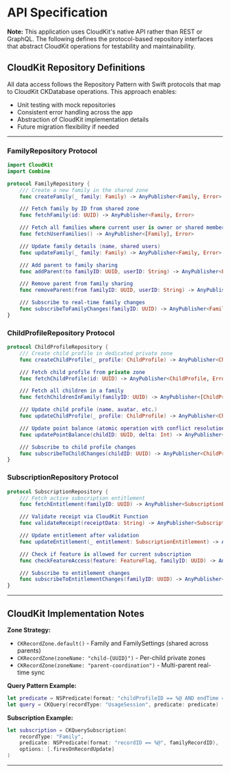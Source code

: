 # API Specification

**Note:** This application uses CloudKit's native API rather than REST or GraphQL. The following defines the protocol-based repository interfaces that abstract CloudKit operations for testability and maintainability.

## CloudKit Repository Definitions

All data access follows the Repository Pattern with Swift protocols that map to CloudKit CKDatabase operations. This approach enables:
- Unit testing with mock repositories
- Consistent error handling across the app
- Abstraction of CloudKit implementation details
- Future migration flexibility if needed

---

### FamilyRepository Protocol

```swift
import CloudKit
import Combine

protocol FamilyRepository {
    /// Create a new family in the shared zone
    func createFamily(_ family: Family) -> AnyPublisher<Family, Error>

    /// Fetch family by ID from shared zone
    func fetchFamily(id: UUID) -> AnyPublisher<Family, Error>

    /// Fetch all families where current user is owner or shared member
    func fetchUserFamilies() -> AnyPublisher<[Family], Error>

    /// Update family details (name, shared users)
    func updateFamily(_ family: Family) -> AnyPublisher<Family, Error>

    /// Add parent to family sharing
    func addParent(to familyID: UUID, userID: String) -> AnyPublisher<Family, Error>

    /// Remove parent from family sharing
    func removeParent(from familyID: UUID, userID: String) -> AnyPublisher<Family, Error>

    /// Subscribe to real-time family changes
    func subscribeToFamilyChanges(familyID: UUID) -> AnyPublisher<Family, Error>
}
```

### ChildProfileRepository Protocol

```swift
protocol ChildProfileRepository {
    /// Create child profile in dedicated private zone
    func createChildProfile(_ profile: ChildProfile) -> AnyPublisher<ChildProfile, Error>

    /// Fetch child profile from private zone
    func fetchChildProfile(id: UUID) -> AnyPublisher<ChildProfile, Error>

    /// Fetch all children in a family
    func fetchChildrenInFamily(familyID: UUID) -> AnyPublisher<[ChildProfile], Error>

    /// Update child profile (name, avatar, etc.)
    func updateChildProfile(_ profile: ChildProfile) -> AnyPublisher<ChildProfile, Error>

    /// Update point balance (atomic operation with conflict resolution)
    func updatePointBalance(childID: UUID, delta: Int) -> AnyPublisher<Int, Error>

    /// Subscribe to child profile changes
    func subscribeToChildChanges(childID: UUID) -> AnyPublisher<ChildProfile, Error>
}
```

### SubscriptionRepository Protocol

```swift
protocol SubscriptionRepository {
    /// Fetch active subscription entitlement
    func fetchEntitlement(familyID: UUID) -> AnyPublisher<SubscriptionEntitlement?, Error>

    /// Validate receipt via CloudKit Function
    func validateReceipt(receiptData: String) -> AnyPublisher<SubscriptionEntitlement, Error>

    /// Update entitlement after validation
    func updateEntitlement(_ entitlement: SubscriptionEntitlement) -> AnyPublisher<SubscriptionEntitlement, Error>

    /// Check if feature is allowed for current subscription
    func checkFeatureAccess(feature: FeatureFlag, familyID: UUID) -> AnyPublisher<Bool, Error>

    /// Subscribe to entitlement changes
    func subscribeToEntitlementChanges(familyID: UUID) -> AnyPublisher<SubscriptionEntitlement, Error>
}
```

---

## CloudKit Implementation Notes

**Zone Strategy:**
- `CKRecordZone.default()` - Family and FamilySettings (shared across parents)
- `CKRecordZone(zoneName: "child-{UUID}")` - Per-child private zones
- `CKRecordZone(zoneName: "parent-coordination")` - Multi-parent real-time sync

**Query Pattern Example:**
```swift
let predicate = NSPredicate(format: "childProfileID == %@ AND endTime == nil", childID.uuidString)
let query = CKQuery(recordType: "UsageSession", predicate: predicate)
```

**Subscription Example:**
```swift
let subscription = CKQuerySubscription(
    recordType: "Family",
    predicate: NSPredicate(format: "recordID == %@", familyRecordID),
    options: [.firesOnRecordUpdate]
)
```

---
